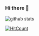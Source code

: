 ### Hi there 👋

<!--
**tirthasheshpatel/tirthasheshpatel** is a ✨ _special_ ✨ repository because its `README.md` (this file) appears on your GitHub profile.

Here are some ideas to get you started:

- 🔭 I’m currently working on ...
- 🌱 I’m currently learning ...
- 👯 I’m looking to collaborate on ...
- 🤔 I’m looking for help with ...
- 💬 Ask me about ...
- 📫 How to reach me: ...
- 😄 Pronouns: ...
- ⚡ Fun fact: ...
-->

![github stats](https://github-readme-stats.vercel.app/api?username=tirthasheshpatel&show_icons=true&theme=radical)

[![HitCount](http://hits.dwyl.com/tirthasheshpatel/tirthasheshpatel.svg)](http://hits.dwyl.com/tirthasheshpatel/tirthasheshpatel)
